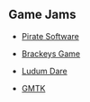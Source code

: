 <link rel="stylesheet" href="style.css">

## Game Jams

- [Pirate Software](https://itch.io/jam/pirate)

- [Brackeys Game](https://itch.io/jam/brackeys-12)

- [Ludum Dare](https://ludumdare.com/)

- [GMTK](https://gamemakerstoolkit.com/jam/)

